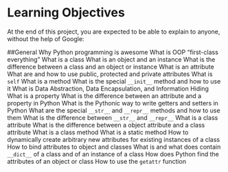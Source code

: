 # Learning Objectives
At the end of this project, you are expected to be able to explain to anyone, without the help of Google:

##General
Why Python programming is awesome
What is OOP
“first-class everything”
What is a class
What is an object and an instance
What is the difference between a class and an object or instance
What is an attribute
What are and how to use public, protected and private attributes
What is `self`
What is a method
What is the special `__init__` method and how to use it
What is Data Abstraction, Data Encapsulation, and Information Hiding
What is a property
What is the difference between an attribute and a property in Python
What is the Pythonic way to write getters and setters in Python
What are the special `__str__` and `__repr__` methods and how to use them
What is the difference between `__str__` and `__repr__`
What is a class attribute
What is the difference between a object attribute and a class attribute
What is a class method
What is a static method
How to dynamically create arbitrary new attributes for existing instances of a class
How to bind attributes to object and classes
What is and what does contain `__dict__` of a class and of an instance of a class
How does Python find the attributes of an object or class
How to use the `getattr` function
